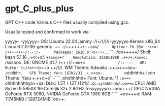 # gpt_C_plus_plus
GPT C++ code
Various C++ files usually compiled using gcc. 

Usually tested and confirmed to work via:

 yyyyy- -yyyyyy+      OS: Ubuntu 22.04 jammy
               ://+//////-yyyyyyo      Kernel: x86_64 Linux 6.2.0-36-generic
           .++ .:/++++++/-.+sss/`      Uptime: 2h 10m
         .:++o:  /++++++++/:--:/-      Packages: 2626
        o:+o+:++.`..```.-/oo+++++/     Shell: bash 5.1.16
       .:+o:+o/.          `+sssoo+/    Resolution: 2560x1080
  .++/+:+oo+o:`             /sssooo.   DE: GNOME 41.7
 /+++//+:`oo+o               /::--:.   WM: Mutter
 \+/+o+++`o++o               ++////.   WM Theme: Adwaita
  .++.o+++oo+:`             /dddhhh.   GTK Theme: Yaru [GTK2/3]
       .+.o+oo:.          `oddhhhh+    Icon Theme: Yaru
        \+.++o+o``-````.:ohdhhhhh+     Font: Ubuntu 11
         `:o+++ `ohhhhhhhhyo++os:      Disk: 1.5T / 13T (12%)
           .o:`.syhhhhhhh/.oo++o`      CPU: AMD Ryzen 9 5950X 16-Core @ 32x 2.8GHz
               /osyyyyyyo++ooo+++/     GPU: NVIDIA GeForce RTX 3060, NVIDIA GeForce GTX 1060 6GB
                   ````` +oo+++o\:     RAM: 11745MiB / 128724MiB
                          `oo++.      

